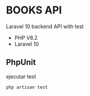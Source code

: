 # BOOKS API

Laravel 10 backend API with test

* PHP V8.2
* Laravel 10

## PhpUnit

ejecutar test

```console
php artisan test
```
